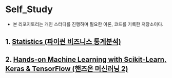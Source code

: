# Self_Study
- 본 리포지토리는 개인 스터디를 진행하며 필요한 이론, 코드를 기록한 저장소이다.

## 1. [Statistics (파이썬 비즈니스 통계분석)](https://github.com/OH1107/self_study/tree/master/statistics)

## 2. [Hands-on Machine Learning with Scikit-Learn, Keras & TensorFlow (핸즈온 머신러닝 2)](https://github.com/OH1107/self_study/tree/master/Machine_Learning)
